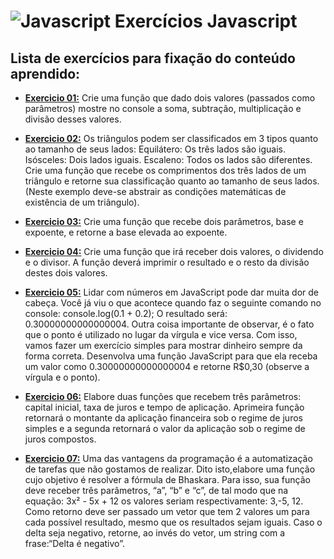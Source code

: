 # ![Javascript](https://user-images.githubusercontent.com/73192682/110265753-0e35d700-7f9b-11eb-8d2a-ea2b024daa56.jpg) Exercícios Javascript
## Lista de exercícios para fixação do conteúdo aprendido:
<ul>
  <li><p><a href="https://github.com/royalfelep/javascript/blob/main/exercicios/ex1.js"><b>Exercicio 01:</b></a> Crie uma função que dado dois valores (passados como parâmetros) mostre no console a soma, subtração,
multiplicação e divisão desses valores.</p></li>
  
<li><a href="https://github.com/royalfelep/javascript/blob/main/exercicios/ex2.js"><b>Exercicio 02:</b></a> Os triângulos podem ser classificados em 3 tipos quanto ao tamanho de seus lados:
Equilátero: Os três lados são iguais. Isósceles: Dois lados iguais. Escaleno: Todos os lados são diferentes.
Crie uma função que recebe os comprimentos dos três lados de um triângulo e retorne sua classificação quanto
ao tamanho de seus lados. (Neste exemplo deve-se abstrair as condições matemáticas de existência de um
triângulo).</p></li>

<li><p><a href="https://github.com/royalfelep/javascript/blob/main/exercicios/ex3.js"><b>Exercicio 03:</b></a> Crie uma função que recebe dois parâmetros, base e expoente, e retorne a base elevada ao expoente.</p></li>

<li><p><a href="https://github.com/royalfelep/javascript/blob/main/exercicios/ex4.js"><b>Exercicio 04:</b></a> Crie uma função que irá receber dois valores, o dividendo e o divisor. A função deverá imprimir o resultado
e o resto da divisão destes dois valores.</p></li>

<li><p><a href="https://github.com/royalfelep/javascript/blob/main/exercicios/ex5.js"><b>Exercicio 05:</b></a> Lidar com números em JavaScript pode dar muita dor de cabeça. Você já viu o que acontece quando faz o
seguinte comando no console: console.log(0.1 + 0.2); O resultado será: 0.30000000000000004. Outra coisa
importante de observar, é o fato que o ponto é utilizado no lugar da vírgula e vice versa. Com isso, vamos fazer
um exercício simples para mostrar dinheiro sempre da forma correta. Desenvolva uma função JavaScript para
que ela receba um valor como 0.30000000000000004 e retorne R$0,30 (observe a vírgula e o ponto). </p></li>

<li><p><a href="https://github.com/royalfelep/javascript/blob/main/exercicios/ex6.js"><b> Exercicio 06:</b></a> Elabore duas funções que recebem três parâmetros: capital inicial, taxa de juros e tempo de aplicação. Aprimeira função retornará o montante da aplicação financeira sob o regime de juros simples e a segunda retornará o valor da aplicação sob o regime de juros compostos. </p></li>

<li><p><a href="https://github.com/royalfelep/javascript/blob/main/exercicios/ex7.js"><b> Exercicio 07:</b></a> Uma das vantagens da programação é a automatização de tarefas que não gostamos de realizar. Dito isto,elabore uma função cujo objetivo é resolver a fórmula de Bhaskara. Para isso, sua função deve receber três parâmetros, “a”, “b” e “c”, de tal modo que na equação: 3x² - 5x + 12 os valores seriam respectivamente: 3,-5, 12. Como retorno deve ser passado um vetor que tem 2 valores um para cada possível resultado, mesmo que os resultados sejam iguais. Caso o delta seja negativo, retorne, ao invés do vetor, um string com a frase:“Delta é negativo”. </p></li>
